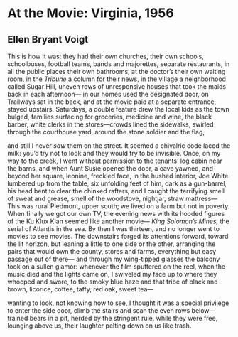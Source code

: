 # At the Movie: Virginia, 1956
## Ellen Bryant Voigt
This is how it was:
they had their own churches, their own schools,
schoolbuses, football teams, bands and majorettes,
separate restaurants, in all the public places
their own bathrooms, at the doctor’s
their own waiting room, in the _Tribune_
a column for their news, in the village
a neighborhood called Sugar Hill,
uneven rows of unresponsive houses
that took the maids back in each afternoon—
in our homes used the designated door,
on Trailways sat in the back, and at the movie
paid at a separate entrance, stayed upstairs.
Saturdays, a double feature drew the local kids
as the town bulged, families surfacing
for groceries, medicine and wine,
the black barber, white clerks in the stores—crowds
lined the sidewalks, swirled through the courthouse yard,
around the stone soldier and the flag,

and still I never _saw_ them on the street.
It seemed a chivalric code
laced the milk: you’d try not to look
and they would try to be invisible.
Once, on my way to the creek,
I went without permission to the tenants’
log cabin near the barns, and when Aunt Susie
opened the door, a cave yawned, and beyond her square,
leonine, freckled face, in the hushed interior,
Joe White lumbered up from the table, six unfolding
feet of him, dark as a gun-barrel, his head bent
to clear the chinked rafters, and I caught
the terrifying smell of sweat and grease,
smell of the woodstove, nightjar, straw mattress—
This was rural Piedmont, upper south;
we lived on a farm but not in poverty.
When finally we got our own TV, the evening news
with its hooded figures of the Ku Klux Klan
seemed like another movie— _King Solomon’s Mines,_
the serial of Atlantis in the sea.
By then I was thirteen,
and no longer went to movies to see movies.
The downstairs forged its attentions forward,
toward the lit horizon, but leaning a little
to one side or the other, arranging the pairs
that would own the county, stores and farms, everything
but easy passage out of there—
and through my wing-tipped glasses the balcony
took on a sullen glamor: whenever the film
sputtered on the reel, when the music died
and the lights came on, I swiveled my face
up to where they whooped and swore,
to the smoky blue haze and that tribe
of black and brown, licorice, coffee,
taffy, red oak, sweet tea—

wanting to look, not knowing how to see,
I thought it was a special privilege
to enter the side door, climb the stairs
and scan the even rows below—trained bears
in a pit, herded by the stringent rule,
while they were free, lounging above us,
their laughter pelting down on us like trash.